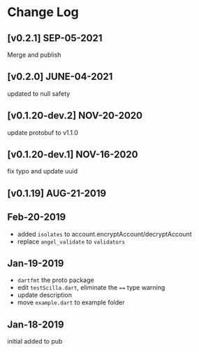 # Change Log
## [v0.2.1] SEP-05-2021
Merge and publish

## [v0.2.0] JUNE-04-2021
updated to null safety

## [v0.1.20-dev.2] NOV-20-2020
update protobuf to v1.1.0
## [v0.1.20-dev.1] NOV-16-2020
fix typo and update uuid
## [v0.1.19] AUG-21-2019



## Feb-20-2019

- added `isolates` to account.encryptAccount/decryptAccount
- replace `angel_validate` to `validators`

## Jan-19-2019

- `dartfmt` the proto package
- edit `testScilla.dart`, eliminate the `==` type warning
- update description
- move `example.dart` to example folder

## Jan-18-2019

initial added to pub
